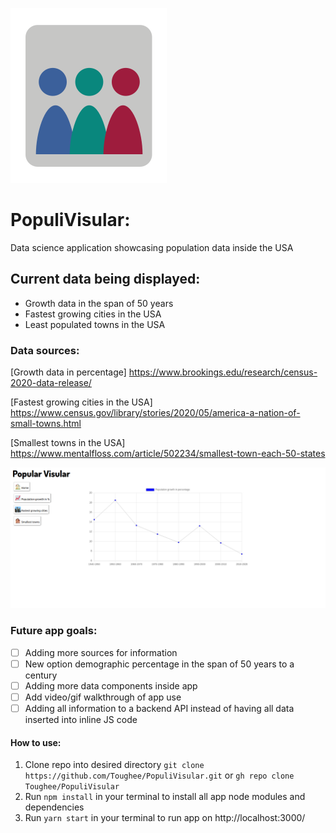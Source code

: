 ![App logo](./public/img/popviz.svg)

# PopuliVisular:

Data science application showcasing population data inside the USA


## Current data being displayed:

- Growth data in the span of 50 years
- Fastest growing cities in the USA
- Least populated towns in the USA


### Data sources:

[Growth data in percentage]
https://www.brookings.edu/research/census-2020-data-release/

[Fastest growing cities in the USA]
https://www.census.gov/library/stories/2020/05/america-a-nation-of-small-towns.html

[Smallest towns in the USA] 
https://www.mentalfloss.com/article/502234/smallest-town-each-50-states


![Splash page](./public/img/PopuliVisularSplash.png)


### Future app goals:

- [ ] Adding more sources for information
- [ ] New option demographic percentage in the span of 50 years to a century
- [ ] Adding more data components inside app
- [ ] Add video/gif walkthrough of app use
- [ ] Adding all information to a backend API instead of having all data inserted into inline JS code

#### How to use:


1. Clone repo into desired directory ```git clone https://github.com/Toughee/PopuliVisular.git``` or ```gh repo clone Toughee/PopuliVisular```
2. Run ```npm install``` in your terminal to install all app node modules and dependencies
3. Run ```yarn start``` in your terminal to run app on http://localhost:3000/